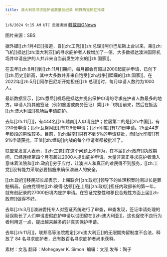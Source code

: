 ```yaml
---
title: 澳大利亚寻求庇护者数量创纪录 朝野两党相互推诿
---
```

`1/6/2024 9:15 AM UTC 走进澳洲` [轉載自GNews](https://gnews.org/articles/2190414)

图片来源：SBS 

据外媒[[zh:1月4日]]报道，自[[zh:工党]][[zh:总理]]阿尔巴尼斯上台以来，乘[[zh:飞机]]抵达[[zh:澳大利亚]]的寻求庇护者人数增加了一倍，大多数抵达澳洲国际机场并申请庇护的人并非来自当前发生冲突的[[zh:国家]]。 

在去年[[zh:8月]]到[[zh:11月]]期间，每月都会有超过2000起庇护申请，已创下[[zh:历史]]新高，其中大多数并非来自饱受[[zh:战争]]蹂躏的[[zh:国家]]。在2022年[[zh:5月]]阿尔巴尼斯开始担任[[zh:总理]]时，每月申请人数约为1000人。

最新数据显示，[[zh:悉尼]]机场是抵达并提出保护申请的寻求庇护者人数最多的地方。申请人持其他签证（例如旅游或商务签证）乘[[zh:飞机]]前来，然后在抵达[[zh:澳大利亚]]机场后申请庇护。

去年[[zh:11月]]，有444名[[zh:越南]]人申请庇护；位居第二的是[[zh:中国]]，有230份申请；[[zh:瓦努阿图]]有129份申请；[[zh:印度]]有121份申请。25至44岁年龄段的男性较多。目前，[[zh:越南]]只有不到5%的申请获批，而[[zh:印度]]有9%申请获批。正值[[zh:缅甸]]内战的每个申请者都被批准了。

联盟党发言人表示，[[zh:工党]]在这个问题上不作为，在本届[[zh:政府]]执政期间，已经连续第四个月有超过2000人提出庇护申请。大量非真正寻求庇护者涌入意味着法院和[[zh:政府]]穷于应付，让澳洲人和真正的难民得不到服务，[[zh:工党]]没有能力采取必要措施来确保澳洲人的安全。

[[zh:政府]]移民部长却表示，上届联合[[zh:政府]]领导下的处理积案时间过长是罪魁祸首。自由党领袖[[zh:彼得·达顿]]在上届[[zh:政府]]担任内政部长的第一年，就有创纪录的27000份境内庇护申请。在签证完整性和移民合规性方面上届[[zh:政府]]做得不好。

去年[[zh:3月]]澳洲委托专人对签证系统进行了审查，审查发现，签证申请处理的延误助长了人们申请虚假庇护申请以试图留在[[zh:澳大利亚]]。这也促使不良行为者利用这一点，提出越来越多的非真实保护申请。

去年[[zh:11月]]，联邦高等法院裁定[[zh:澳大利亚]]的无限期拘留制度不合法，释放了 84 名寻求庇护者，还有数百名寻求庇护者尚未获释。

        
素材：文泓   翻译：Mohegayer K. Simon   编辑：文泓   发布：陶子    
